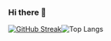### Hi there 👋

[![GitHub Streak](https://github-readme-streak-stats.herokuapp.com?user=andyrodrigo&theme=python-dark&locale=pt-br)](https://git.io/streak-stats)![Top Langs](https://github-readme-stats.vercel.app/api/top-langs/?username=andyrodrigo&hide=css&theme=tokyonight)

<!--
**andyrodrigo/andyrodrigo** is a ✨ _special_ ✨ repository because its `README.md` (this file) appears on your GitHub profile.

Here are some ideas to get you started:

- 🔭 I’m currently working on ...
- 🌱 I’m currently learning ...
- 👯 I’m looking to collaborate on ...
- 🤔 I’m looking for help with ...
- 💬 Ask me about ...
- 📫 How to reach me: ...
- 😄 Pronouns: ...
- ⚡ Fun fact: ...
-->

